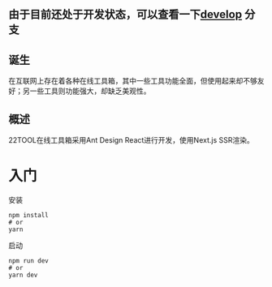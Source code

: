## 由于目前还处于开发状态，可以查看一下[develop](https://github.com/softog/22tool/tree/develop) 分支

## 诞生
在互联网上存在着各种在线工具箱，其中一些工具功能全面，但使用起来却不够友好；另一些工具则功能强大，却缺乏美观性。

## 概述
22TOOL在线工具箱采用Ant Design React进行开发，使用Next.js SSR渲染。

# 入门
安装
```
npm install
# or
yarn
```

启动
```
npm run dev
# or
yarn dev
```
